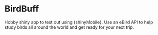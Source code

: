 # BirdBuff
 Hobby shiny app to test out using {shinyMobile}. Use an eBird API to help study birds all around the world and get ready for your next trip.
